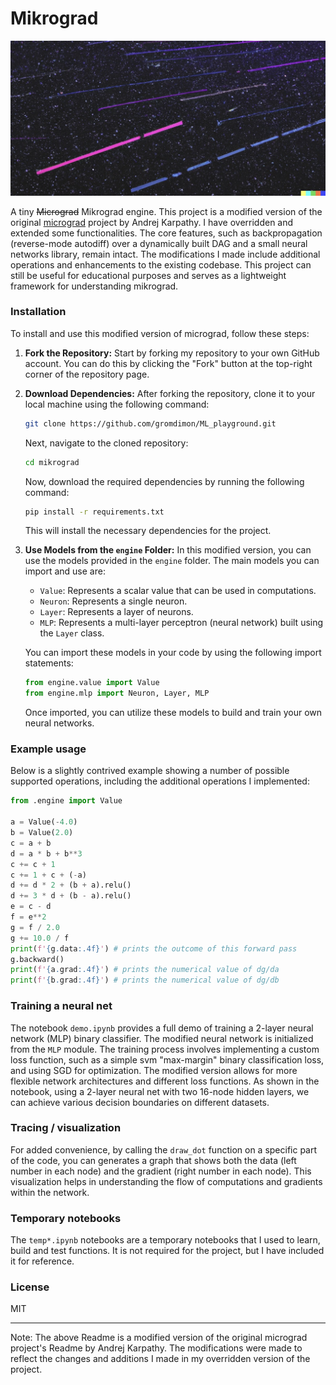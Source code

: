 # Mikrograd

![random_header](header.jpeg)

A tiny ~~Micrograd~~ Mikrograd engine. This project is a modified version of the original [micrograd](https://github.com/karpathy/micrograd/tree/master) project by Andrej Karpathy. I have overridden and extended some functionalities. The core features, such as backpropagation (reverse-mode autodiff) over a dynamically built DAG and a small neural networks library, remain intact. The modifications I made include additional operations and enhancements to the existing codebase. This project can still be useful for educational purposes and serves as a lightweight framework for understanding mikrograd.

### Installation

To install and use this modified version of micrograd, follow these steps:

1. **Fork the Repository:** Start by forking my repository to your own GitHub account. You can do this by clicking the "Fork" button at the top-right corner of the repository page.

2. **Download Dependencies:** After forking the repository, clone it to your local machine using the following command:

   ```bash
   git clone https://github.com/gromdimon/ML_playground.git
   ```

   Next, navigate to the cloned repository:

   ```bash
   cd mikrograd
   ```

   Now, download the required dependencies by running the following command:

   ```bash
   pip install -r requirements.txt
   ```

   This will install the necessary dependencies for the project.

3. **Use Models from the `engine` Folder:** In this modified version, you can use the models provided in the `engine` folder. The main models you can import and use are:

   - `Value`: Represents a scalar value that can be used in computations.
   - `Neuron`: Represents a single neuron.
   - `Layer`: Represents a layer of neurons.
   - `MLP`: Represents a multi-layer perceptron (neural network) built using the `Layer` class.

   You can import these models in your code by using the following import statements:

   ```python
   from engine.value import Value
   from engine.mlp import Neuron, Layer, MLP
   ```

   Once imported, you can utilize these models to build and train your own neural networks.

### Example usage

Below is a slightly contrived example showing a number of possible supported operations, including the additional operations I implemented:

```python
from .engine import Value

a = Value(-4.0)
b = Value(2.0)
c = a + b
d = a * b + b**3
c += c + 1
c += 1 + c + (-a)
d += d * 2 + (b + a).relu()
d += 3 * d + (b - a).relu()
e = c - d
f = e**2
g = f / 2.0
g += 10.0 / f
print(f'{g.data:.4f}') # prints the outcome of this forward pass
g.backward()
print(f'{a.grad:.4f}') # prints the numerical value of dg/da
print(f'{b.grad:.4f}') # prints the numerical value of dg/db
```

### Training a neural net

The notebook `demo.ipynb` provides a full demo of training a 2-layer neural network (MLP) binary classifier. The modified neural network is initialized from the `MLP` module. The training process involves implementing a custom loss function, such as a simple svm "max-margin" binary classification loss, and using SGD for optimization. The modified version allows for more flexible network architectures and different loss functions. As shown in the notebook, using a 2-layer neural net with two 16-node hidden layers, we can achieve various decision boundaries on different datasets.

### Tracing / visualization

For added convenience, by calling the `draw_dot` function on a specific part of the code, you can generates a graph that shows both the data (left number in each node) and the gradient (right number in each node). This visualization helps in understanding the flow of computations and gradients within the network.

### Temporary notebooks

The `temp*.ipynb` notebooks are a temporary notebooks that I used to learn, build and test functions. It is not required for the project, but I have included it for reference.

### License

MIT

---

Note: The above Readme is a modified version of the original micrograd project's Readme by Andrej Karpathy. The modifications were made to reflect the changes and additions I made in my overridden version of the project.
